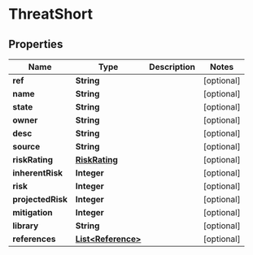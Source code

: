 
# ThreatShort

## Properties
Name | Type | Description | Notes
------------ | ------------- | ------------- | -------------
**ref** | **String** |  |  [optional]
**name** | **String** |  |  [optional]
**state** | **String** |  |  [optional]
**owner** | **String** |  |  [optional]
**desc** | **String** |  |  [optional]
**source** | **String** |  |  [optional]
**riskRating** | [**RiskRating**](RiskRating.md) |  |  [optional]
**inherentRisk** | **Integer** |  |  [optional]
**risk** | **Integer** |  |  [optional]
**projectedRisk** | **Integer** |  |  [optional]
**mitigation** | **Integer** |  |  [optional]
**library** | **String** |  |  [optional]
**references** | [**List&lt;Reference&gt;**](Reference.md) |  |  [optional]



